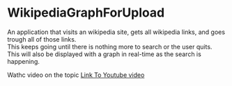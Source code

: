 # WikipediaGraphForUpload

An application that visits an wikipedia site, gets all wikipedia links, and goes trough all of those links.
<br>
This keeps going until there is nothing more to search or the user quits.
<br>
This will also be displayed with a graph in real-time as the search is happening.
<br>

Wathc video on the topic
<a href="https://youtu.be/Rvapb45jigU">Link To Youtube video</a>
